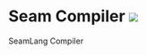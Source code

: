 # Seam Compiler ![](https://teamcity.pkamara.me/app/rest/builds/buildType:(id:Seam_Build)/statusIcon)
SeamLang Compiler 
